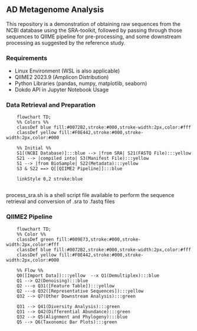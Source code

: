 ## AD Metagenome Analysis
This repository is a demonstration of obtaining raw sequences from the NCBI database using the SRA-toolkit, followed by
passing through those sequences to QIIME pipeline for pre-processing, and some downstream processing as suggested by the 
reference study.

### Requirements
-   Linux Environment (WSL is also applicable)
-   QIIME2 2023.9 (Amplicon Distribution)
-   Python Libraries (pandas, numpy, matplotlib, seaborn)
-   Dokdo API in Jupyter Notebook Usage
    
### Data Retrieval and Preparation
```mermaid 
    flowchart TD;
    %% Colors %%
    classDef blue fill:#0072B2,stroke:#000,stroke-width:2px,color:#fff
    classDef yellow fill:#F0E442,stroke:#000,stroke-width:2px,color:#000

    %% Initial %%
    S1[(NCBI Database)]:::blue --> |from SRA| S21(FASTQ File):::yellow
    S21 --> |compiled into| S3(Manifest File):::yellow
    S1 --> |from BioSample| S22(Metadata):::yellow 
    S3 & S22 ==> Q[[QIIME2 Pipeline]]:::blue

    linkStyle 0,2 stroke:blue
 
```
  process_sra.sh is a shell script file available to perform the sequence retrieval and conversion of .sra to .fastq files


### QIIME2 Pipeline
```mermaid 
    flowchart TD;
    %% Color %%
    classDef green fill:#009E73,stroke:#000,stroke-width:2px,color:#fff
    classDef blue fill:#0072B2,stroke:#000,stroke-width:2px,color:#fff
    classDef yellow fill:#F0E442,stroke:#000,stroke-width:2px,color:#000

    %% Flow %%
    Q0([Import Data]):::yellow  --x Q1(Demultiplex):::blue
    Q1 --> Q2(Denoising):::blue
    Q2 ---o Q31([Feature Table]):::yellow 
    Q2 ---o Q32([Representative Sequences]):::yellow 
    Q32 --> Q7(Other Downstream Analysis):::green

    Q31 --> Q41(Diversity Analysis):::green
    Q31 --> Q42(Differential Abundance):::green 
    Q32 --> Q5(Alignment and Phylogeny):::blue
    Q5 --> Q6(Taxonomic Bar Plots):::green 

```

